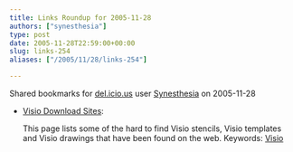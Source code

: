 ```yaml
---
title: Links Roundup for 2005-11-28
authors: ["synesthesia"]
type: post
date: 2005-11-28T22:59:00+00:00
slug: links-254 
aliases: ["/2005/11/28/links-254"]

---
```

Shared bookmarks for [del.icio.us][1] user  [Synesthesia][2] on 2005-11-28

  * [Visio Download Sites][3]:
  
    This page lists some of the hard to find Visio stencils, Visio templates and Visio drawings that have been found on the web. Keywords: [Visio][4]

 [1]: https://del.icio.us/
 [2]: https://del.icio.us/synesthesia
 [3]: https://www.mvps.org/visio/3rdparty.htm "https://www.mvps.org/visio/3rdparty.htm"
 [4]: https://del.icio.us/synesthesia/Visio